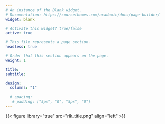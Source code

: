 ```yaml
---
# An instance of the Blank widget.
# Documentation: https://sourcethemes.com/academic/docs/page-builder/
widget: blank

# Activate this widget? true/false
active: true

# This file represents a page section.
headless: true

# Order that this section appears on the page.
weight: 1

title: 
subtitle: 

design:
  columns: "1"
  
  # spacing:
   # padding: ["5px", "0", "5px", "0"]    
---
```

{{< figure library="true" src="rik_title.png" align="left" >}} 
